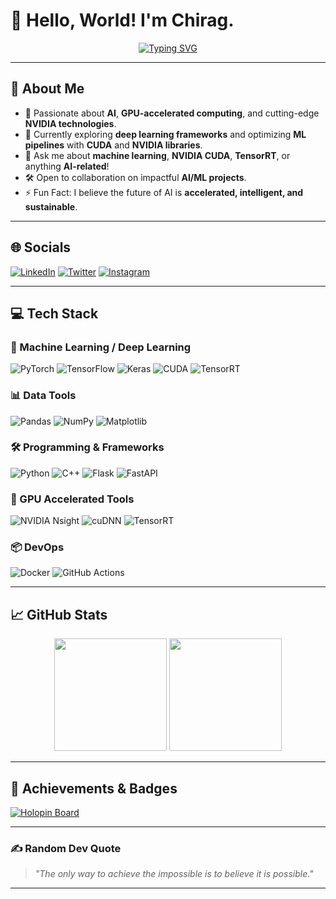 # 👋 Hello, World! I'm Chirag. 

<p align="center"> 
  <a href="https://git.io/typing-svg"><img src="https://readme-typing-svg.herokuapp.com?font=Georgia&size=30&duration=2500&pause=1000&color=00FF00&center=true&vCenter=true&width=500&lines=GPU+Accelerated+AI+Engineer;NVIDIA+Tech+Stack+Expert;Machine+Learning+Enthusiast;Open+Source+Contributor;Tech+Innovator" alt="Typing SVG" /></a>
</p>

---

## 🚀 About Me
- 🌟 Passionate about **AI**, **GPU-accelerated computing**, and cutting-edge **NVIDIA technologies**.
- 🔭 Currently exploring **deep learning frameworks** and optimizing **ML pipelines** with **CUDA** and **NVIDIA libraries**.
- 💬 Ask me about **machine learning**, **NVIDIA CUDA**, **TensorRT**, or anything **AI-related**!
- 🛠️ Open to collaboration on impactful **AI/ML projects**.
- ⚡ Fun Fact: I believe the future of AI is **accelerated, intelligent, and sustainable**.

---

## 🌐 Socials
[![LinkedIn](https://img.shields.io/badge/LinkedIn-0077B5.svg?style=for-the-badge&logo=linkedin&logoColor=white)](https://linkedin.com/in/your-profile)
[![Twitter](https://img.shields.io/badge/Twitter-1DA1F2.svg?style=for-the-badge&logo=twitter&logoColor=white)](https://twitter.com/your-profile)
[![Instagram](https://img.shields.io/badge/Instagram-E4405F.svg?style=for-the-badge&logo=instagram&logoColor=white)](https://instagram.com/_chirag_s)

---

## 💻 Tech Stack
### 🧠 Machine Learning / Deep Learning
![PyTorch](https://img.shields.io/badge/PyTorch-EE4C2C.svg?style=for-the-badge&logo=PyTorch&logoColor=white)
![TensorFlow](https://img.shields.io/badge/TensorFlow-FF6F00.svg?style=for-the-badge&logo=TensorFlow&logoColor=white)
![Keras](https://img.shields.io/badge/Keras-D00000.svg?style=for-the-badge&logo=Keras&logoColor=white)
![CUDA](https://img.shields.io/badge/CUDA-76B900.svg?style=for-the-badge&logo=NVIDIA&logoColor=white)
![TensorRT](https://img.shields.io/badge/TensorRT-76B900.svg?style=for-the-badge&logo=NVIDIA&logoColor=white)

### 📊 Data Tools
![Pandas](https://img.shields.io/badge/Pandas-150458.svg?style=for-the-badge&logo=Pandas&logoColor=white)
![NumPy](https://img.shields.io/badge/NumPy-013243.svg?style=for-the-badge&logo=NumPy&logoColor=white)
![Matplotlib](https://img.shields.io/badge/Matplotlib-ffffff.svg?style=for-the-badge&logo=Matplotlib&logoColor=black)

### 🛠️ Programming & Frameworks
![Python](https://img.shields.io/badge/Python-3776AB.svg?style=for-the-badge&logo=Python&logoColor=white)
![C++](https://img.shields.io/badge/C++-00599C.svg?style=for-the-badge&logo=C%2B%2B&logoColor=white)
![Flask](https://img.shields.io/badge/Flask-000000.svg?style=for-the-badge&logo=Flask&logoColor=white)
![FastAPI](https://img.shields.io/badge/FastAPI-009688.svg?style=for-the-badge&logo=FastAPI&logoColor=white)

### 🚀 GPU Accelerated Tools
![NVIDIA Nsight](https://img.shields.io/badge/NVIDIA%20Nsight-76B900.svg?style=for-the-badge&logo=NVIDIA&logoColor=white)
![cuDNN](https://img.shields.io/badge/cuDNN-76B900.svg?style=for-the-badge&logo=NVIDIA&logoColor=white)
![TensorRT](https://img.shields.io/badge/TensorRT-76B900.svg?style=for-the-badge&logo=NVIDIA&logoColor=white)

### 📦 DevOps
![Docker](https://img.shields.io/badge/Docker-2496ED.svg?style=for-the-badge&logo=Docker&logoColor=white)
![GitHub Actions](https://img.shields.io/badge/GitHub%20Actions-2088FF.svg?style=for-the-badge&logo=GitHub-Actions&logoColor=white)

---

## 📈 GitHub Stats
<p align="center">
  <img height="180em" src="https://github-readme-stats-eight-theta.vercel.app/api?username=venev-g&show_icons=true&theme=tokyonight&include_all_commits=true&count_private=true"/>
  <img height="180em" src="https://github-readme-stats-eight-theta.vercel.app/api/top-langs/?username=venev-g&layout=compact&langs_count=8&theme=tokyonight"/>
</p>

---

## 🌟 Achievements & Badges
[![Holopin Board](https://holopin.me/yourname)](https://holopin.io/@yourname)

---

### ✍️ Random Dev Quote
> *"The only way to achieve the impossible is to believe it is possible."*

---
